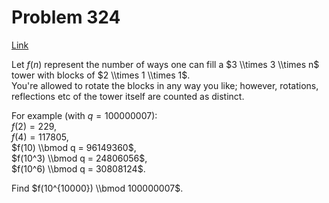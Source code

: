 # Problem 324

[Link](https://projecteuler.net/problem=324)

Let $f(n)$ represent the number of ways one can fill a $3 \\times 3 \\times n$ tower with blocks of $2 \\times 1 \\times 1$.  
You're allowed to rotate the blocks in any way you like; however, rotations, reflections etc of the tower itself are counted as distinct.

For example (with $q = 100000007$):  
$f(2) = 229$,  
$f(4) = 117805$,  
$f(10) \\bmod q = 96149360$,  
$f(10^3) \\bmod q = 24806056$,  
$f(10^6) \\bmod q = 30808124$.

Find $f(10^{10000}) \\bmod 100000007$.

